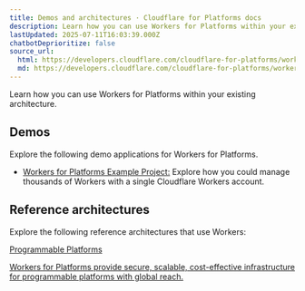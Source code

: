 ```yaml
---
title: Demos and architectures · Cloudflare for Platforms docs
description: Learn how you can use Workers for Platforms within your existing architecture.
lastUpdated: 2025-07-11T16:03:39.000Z
chatbotDeprioritize: false
source_url:
  html: https://developers.cloudflare.com/cloudflare-for-platforms/workers-for-platforms/demos/
  md: https://developers.cloudflare.com/cloudflare-for-platforms/workers-for-platforms/demos/index.md
---
```


Learn how you can use Workers for Platforms within your existing architecture.

## Demos

Explore the following demo applications for Workers for Platforms.

* [Workers for Platforms Example Project:](https://github.com/cloudflare/workers-for-platforms-example) Explore how you could manage thousands of Workers with a single Cloudflare Workers account.

## Reference architectures

Explore the following reference architectures that use Workers:

[Programmable Platforms](https://developers.cloudflare.com/reference-architecture/diagrams/serverless/programmable-platforms/)

[Workers for Platforms provide secure, scalable, cost-effective infrastructure for programmable platforms with global reach.](https://developers.cloudflare.com/reference-architecture/diagrams/serverless/programmable-platforms/)
